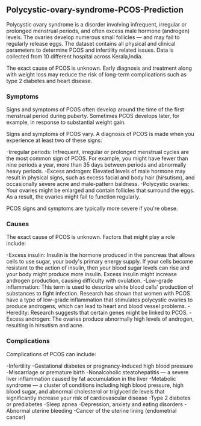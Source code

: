 ## Polycystic-ovary-syndrome-PCOS-Prediction

Polycystic ovary syndrome is a disorder involving infrequent, irregular or prolonged menstrual periods, and often excess male hormone (androgen) levels. The ovaries develop numerous small follicles — and may fail to regularly release eggs. The dataset contains all physical and clinical parameters to determine PCOS and infertility related issues. Data is collected from 10 different hospital across Kerala,India. 

The exact cause of PCOS is unknown. Early diagnosis and treatment along with weight loss may reduce the risk of long-term complications such as type 2 diabetes and heart disease.

### Symptoms
Signs and symptoms of PCOS often develop around the time of the first menstrual period during puberty. Sometimes PCOS develops later, for example, in response to substantial weight gain.

Signs and symptoms of PCOS vary. A diagnosis of PCOS is made when you experience at least two of these signs:

-Irregular periods: Infrequent, irregular or prolonged menstrual cycles are the most common sign of PCOS. For example, you might have fewer than nine periods a year, more than 35 days between periods and abnormally heavy periods.
-Excess androgen: Elevated levels of male hormone may result in physical signs, such as excess facial and body hair (hirsutism), and occasionally severe acne and male-pattern baldness.
-Polycystic ovaries: Your ovaries might be enlarged and contain follicles that surround the eggs. As a result, the ovaries might fail to function regularly.

PCOS signs and symptoms are typically more severe if you're obese.

### Causes
The exact cause of PCOS is unknown. Factors that might play a role include:

-Excess insulin: Insulin is the hormone produced in the pancreas that allows cells to use sugar, your body's primary energy supply. If your cells become resistant to the action of insulin, then your blood sugar levels can rise and your body might produce more insulin. Excess insulin might increase androgen production, causing difficulty with ovulation.
-Low-grade inflammation: This term is used to describe white blood cells' production of substances to fight infection. Research has shown that women with PCOS have a type of low-grade inflammation that stimulates polycystic ovaries to produce androgens, which can lead to heart and blood vessel problems.
-Heredity: Research suggests that certain genes might be linked to PCOS.
-Excess androgen: The ovaries produce abnormally high levels of androgen, resulting in hirsutism and acne.

### Complications
Complications of PCOS can include:

-Infertility
-Gestational diabetes or pregnancy-induced high blood pressure
-Miscarriage or premature birth
-Nonalcoholic steatohepatitis — a severe liver inflammation caused by fat accumulation in the liver
-Metabolic syndrome — a cluster of conditions including high blood pressure, high blood sugar, and abnormal cholesterol or triglyceride levels that significantly increase your risk of cardiovascular disease
-Type 2 diabetes or prediabetes
-Sleep apnea
-Depression, anxiety and eating disorders
-Abnormal uterine bleeding
-Cancer of the uterine lining (endometrial cancer)
